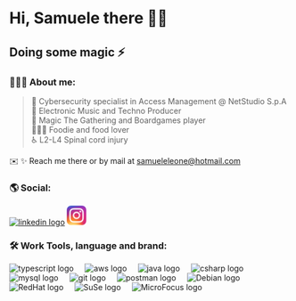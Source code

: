 # Hi, Samuele there 👋🏻
## Doing some magic ⚡️
### 👨🏻‍💻 About me:

> 💼 Cybersecurity specialist in Access Management @ NetStudio S.p.A\
🎹 Electronic Music and Techno Producer\
🎲 Magic The Gathering and Boardgames player\
👨🏻‍🍳 Foodie and food lover\
♿️ L2-L4 Spinal cord injury
 

 ✉️ ✨ Reach me there or by mail at samueleleone@hotmail.com 
 ### 🌎 Social: 
<div align="left">
<a href="https://www.linkedin.com/in/samuelel"><img src="https://camo.githubusercontent.com/b0da060b0237877908206fb134e55edc851e45dfc04e58d90cb97fcf0d14ad96/68747470733a2f2f75706c6f61642e77696b696d656469612e6f72672f77696b6970656469612f636f6d6d6f6e732f632f63612f4c696e6b6564496e5f6c6f676f5f696e697469616c732e706e67" height="35" alt="linkedin logo"  /></a>
<a href="https://www.linkedin.com/in/samuelel](https://www.instagram.com/samueleleone"><img src="https://raw.githubusercontent.com/github/explore/06c46459e7947c8a25f72798af696d66e202ac39/topics/instagram/instagram.png" height="35" alt="instagram logo"  /> </a>
</div>

 ### 🛠 Work Tools, language and brand: 
<div align="left">
  <img src="https://images.icon-icons.com/2699/PNG/512/python_logo_icon_168886.png" height="40" alt="typescript logo"  />
  <img width="12" />
  <img src="https://static-00.iconduck.com/assets.00/node-js-icon-1817x2048-g8tzf91e.png" height="40" alt="aws logo"  />
  <img width="12" />
  <img src="https://upload.wikimedia.org/wikipedia/commons/thumb/9/9a/Visual_Studio_Code_1.35_icon.svg/2048px-Visual_Studio_Code_1.35_icon.svg.png" height="40" alt="java logo"  />
  <img width="12" />
  <img src="https://images.icon-icons.com/2699/PNG/512/oracle_logo_icon_168918.png" height="40" alt="csharp logo"  />
  <img width="12" />
  <img src="https://www.freepnglogos.com/uploads/logo-mysql-png/logo-mysql-development-mysql-logo-code-icon-9.png" height="40" alt="mysql logo"  />
  <img width="12" />
  <img src="https://upload.wikimedia.org/wikipedia/commons/thumb/3/3f/Git_icon.svg/2048px-Git_icon.svg.png" height="40" alt="git logo"  />
  <img width="12" />
  <img src="https://nocodestartup.io/wp-content/uploads/2024/01/postman-nocode.webp" height="40" alt="postman logo"  />
  <img width="12" />
   <img src="https://cdn.iconscout.com/icon/free/png-256/free-debian-logo-icon-download-in-svg-png-gif-file-formats--operating-system-pack-logos-icons-202378.png?f=webp&w=256" height="40" alt="Debian logo"  />
   <img width="12" />
 <img src="https://upload.wikimedia.org/wikipedia/commons/thumb/d/d8/Red_Hat_logo.svg/2560px-Red_Hat_logo.svg.png" height="40" alt="RedHat logo"  />
   <img width="12" />
  <img src="https://cdn0.iconfinder.com/data/icons/flat-round-system/512/opensuse-512.png" height="40" alt="SuSe logo"  />
  <img width="12" />
  <img src="https://static-00.iconduck.com/assets.00/microfocus-icon-512x512-cfo9guk2.png" height="40" alt="MicroFocus logo"  />
</div>

###

 
 




